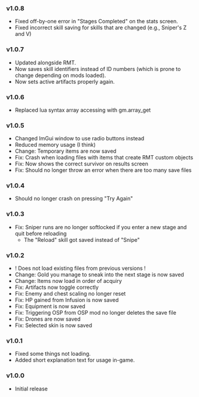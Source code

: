 ### v1.0.8
* Fixed off-by-one error in "Stages Completed" on the stats screen.
* Fixed incorrect skill saving for skills that are changed (e.g., Sniper's Z and V)

### v1.0.7
* Updated alongside RMT.
* Now saves skill identifiers instead of ID numbers (which is prone to change depending on mods loaded).
* Now sets active artifacts properly again.

### v1.0.6
* Replaced lua syntax array accessing with gm.array_get

### v1.0.5
* Changed ImGui window to use radio buttons instead
* Reduced memory usage (I think)
* Change: Temporary items are now saved
* Fix: Crash when loading files with items that create RMT custom objects
* Fix: Now shows the correct survivor on results screen
* Fix: Should no longer throw an error when there are too many save files

### v1.0.4
* Should no longer crash on pressing "Try Again"

### v1.0.3
* Fix: Sniper runs are no longer softlocked if you enter a new stage and quit before reloading
    * The "Reload" skill got saved instead of "Snipe"
    
### v1.0.2
* ! Does not load existing files from previous versions !
* Change: Gold you manage to sneak into the next stage is now saved
* Change: Items now load in order of acquiry
* Fix: Artifacts now toggle correctly
* Fix: Enemy and chest scaling no longer reset
* Fix: HP gained from Infusion is now saved
* Fix: Equipment is now saved
* Fix: Triggering OSP from OSP mod no longer deletes the save file
* Fix: Drones are now saved
* Fix: Selected skin is now saved

### v1.0.1
* Fixed some things not loading.
* Added short explanation text for usage in-game.

### v1.0.0
* Initial release